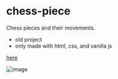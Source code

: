 # chess-piece
Chess pieces and their movements.
- old project
- only made with html, css, and vanilla js

<a href="https://zuruyuu.github.io/chess-piece/">here</a>

![image](https://github.com/user-attachments/assets/0fe4cef4-b166-4290-a0e9-317c1d8c7f29/)
